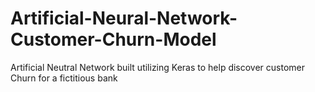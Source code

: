 # Artificial-Neural-Network-Customer-Churn-Model

Artificial Neutral Network built utilizing Keras to help discover customer Churn for a fictitious bank

